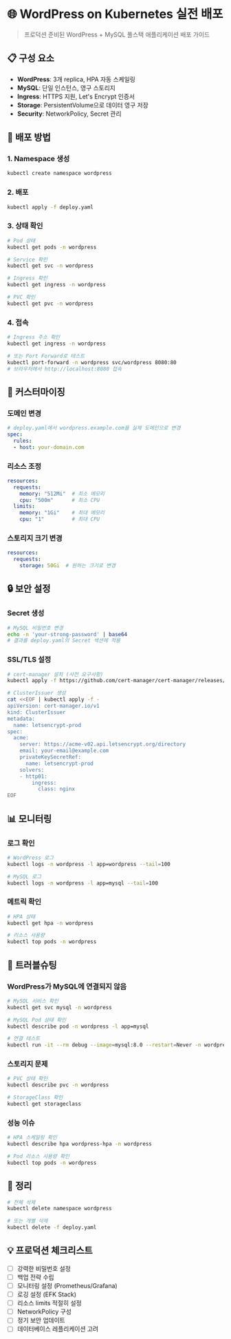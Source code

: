 # 🌐 WordPress on Kubernetes 실전 배포

> 프로덕션 준비된 WordPress + MySQL 풀스택 애플리케이션 배포 가이드

## 📋 구성 요소

- **WordPress**: 3개 replica, HPA 자동 스케일링
- **MySQL**: 단일 인스턴스, 영구 스토리지
- **Ingress**: HTTPS 지원, Let's Encrypt 인증서
- **Storage**: PersistentVolume으로 데이터 영구 저장
- **Security**: NetworkPolicy, Secret 관리

## 🚀 배포 방법

### 1. Namespace 생성
```bash
kubectl create namespace wordpress
```

### 2. 배포
```bash
kubectl apply -f deploy.yaml
```

### 3. 상태 확인
```bash
# Pod 상태
kubectl get pods -n wordpress

# Service 확인
kubectl get svc -n wordpress

# Ingress 확인
kubectl get ingress -n wordpress

# PVC 확인
kubectl get pvc -n wordpress
```

### 4. 접속
```bash
# Ingress 주소 확인
kubectl get ingress -n wordpress

# 또는 Port Forward로 테스트
kubectl port-forward -n wordpress svc/wordpress 8080:80
# 브라우저에서 http://localhost:8080 접속
```

## 📝 커스터마이징

### 도메인 변경
```yaml
# deploy.yaml에서 wordpress.example.com을 실제 도메인으로 변경
spec:
  rules:
  - host: your-domain.com
```

### 리소스 조정
```yaml
resources:
  requests:
    memory: "512Mi"  # 최소 메모리
    cpu: "500m"      # 최소 CPU
  limits:
    memory: "1Gi"    # 최대 메모리
    cpu: "1"         # 최대 CPU
```

### 스토리지 크기 변경
```yaml
resources:
  requests:
    storage: 50Gi  # 원하는 크기로 변경
```

## 🔒 보안 설정

### Secret 생성
```bash
# MySQL 비밀번호 변경
echo -n 'your-strong-password' | base64
# 결과를 deploy.yaml의 Secret 섹션에 적용
```

### SSL/TLS 설정
```bash
# cert-manager 설치 (사전 요구사항)
kubectl apply -f https://github.com/cert-manager/cert-manager/releases/download/v1.13.0/cert-manager.yaml

# ClusterIssuer 생성
cat <<EOF | kubectl apply -f -
apiVersion: cert-manager.io/v1
kind: ClusterIssuer
metadata:
  name: letsencrypt-prod
spec:
  acme:
    server: https://acme-v02.api.letsencrypt.org/directory
    email: your-email@example.com
    privateKeySecretRef:
      name: letsencrypt-prod
    solvers:
    - http01:
        ingress:
          class: nginx
EOF
```

## 📊 모니터링

### 로그 확인
```bash
# WordPress 로그
kubectl logs -n wordpress -l app=wordpress --tail=100

# MySQL 로그
kubectl logs -n wordpress -l app=mysql --tail=100
```

### 메트릭 확인
```bash
# HPA 상태
kubectl get hpa -n wordpress

# 리소스 사용량
kubectl top pods -n wordpress
```

## 🔧 트러블슈팅

### WordPress가 MySQL에 연결되지 않음
```bash
# MySQL 서비스 확인
kubectl get svc mysql -n wordpress

# MySQL Pod 상태 확인
kubectl describe pod -n wordpress -l app=mysql

# 연결 테스트
kubectl run -it --rm debug --image=mysql:8.0 --restart=Never -n wordpress -- mysql -h mysql -u wordpress -p
```

### 스토리지 문제
```bash
# PVC 상태 확인
kubectl describe pvc -n wordpress

# StorageClass 확인
kubectl get storageclass
```

### 성능 이슈
```bash
# HPA 스케일링 확인
kubectl describe hpa wordpress-hpa -n wordpress

# Pod 리소스 사용량 확인
kubectl top pods -n wordpress
```

## 🧹 정리

```bash
# 전체 삭제
kubectl delete namespace wordpress

# 또는 개별 삭제
kubectl delete -f deploy.yaml
```

## 💡 프로덕션 체크리스트

- [ ] 강력한 비밀번호 설정
- [ ] 백업 전략 수립
- [ ] 모니터링 설정 (Prometheus/Grafana)
- [ ] 로깅 설정 (EFK Stack)
- [ ] 리소스 limits 적절히 설정
- [ ] NetworkPolicy 구성
- [ ] 정기 보안 업데이트
- [ ] 데이터베이스 레플리케이션 고려